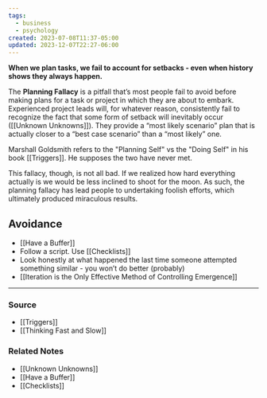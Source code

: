 ```yaml
---
tags:
  - business
  - psychology
created: 2023-07-08T11:37-05:00
updated: 2023-12-07T22:27-06:00
---
```

**When we plan tasks, we fail to account for setbacks - even when history shows they always happen.**

The **Planning Fallacy** is a pitfall that’s most people fail to avoid before making plans for a task or project in which they are about to embark. Experienced project leads will, for whatever reason, consistently fail to recognize the fact that some form of setback will inevitably occur ([[Unknown Unknowns]]). They provide a “most likely scenario” plan that is actually closer to a “best case scenario” than a “most likely” one. 

Marshall Goldsmith refers to the "Planning Self" vs the "Doing Self" in his book [[Triggers]]. He supposes the two have never met.

This fallacy, though, is not all bad. If we realized how hard everything actually is we would be less inclined to shoot for the moon. As such, the planning fallacy has lead people to undertaking foolish efforts, which ultimately produced miraculous results. 

## Avoidance

- [[Have a Buffer]]
- Follow a script. Use [[Checklists]]
- Look honestly at what happened the last time someone attempted something similar - you won’t do better (probably)
- [[Iteration is the Only Effective Method of Controlling Emergence]]

---
### Source
- [[Triggers]]
- [[Thinking Fast and Slow]]

### Related Notes
- [[Unknown Unknowns]] 
- [[Have a Buffer]] 
- [[Checklists]]
